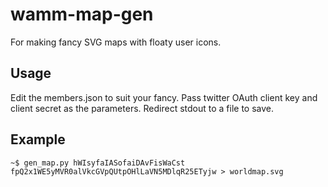 # wamm-map-gen
For making fancy SVG maps with floaty user icons.

## Usage
Edit the members.json to suit your fancy.
Pass twitter OAuth client key and client secret as the parameters.
Redirect stdout to a file to save.

## Example
```
~$ gen_map.py hWIsyfaIASofaiDAvFisWaCst fpQ2x1WE5yMVR0alVkcGVpQUtpOHlLaVN5MDlqR25ETyjw > worldmap.svg
```